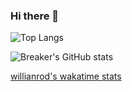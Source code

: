 ### Hi there 👋

<!--
**iBreaker/iBreaker** is a ✨ _special_ ✨ repository because its `README.md` (this file) appears on your GitHub profile.

Here are some ideas to get you started:

- 🔭 I’m currently working on ...
- 🌱 I’m currently learning ...
- 👯 I’m looking to collaborate on ...
- 🤔 I’m looking for help with ...
- 💬 Ask me about ...
- 📫 How to reach me: ...
- 😄 Pronouns: ...
- ⚡ Fun fact: ...
-->

![Top Langs](https://github-readme-stats.vercel.app/api/top-langs/?username=iBreaker&layout=compact&show_icons=true&title_color=fff&icon_color=79ff97&text_color=9f9f9f&bg_color=151515)


![Breaker's GitHub stats](https://github-readme-stats.vercel.app/api?username=iBreaker&show_icons=true&theme=radical&show_icons=true&title_color=fff&icon_color=79ff97&text_color=9f9f9f&bg_color=151515)

[willianrod's wakatime stats](https://github-readme-stats.vercel.app/api/wakatime?username=Breaker)
